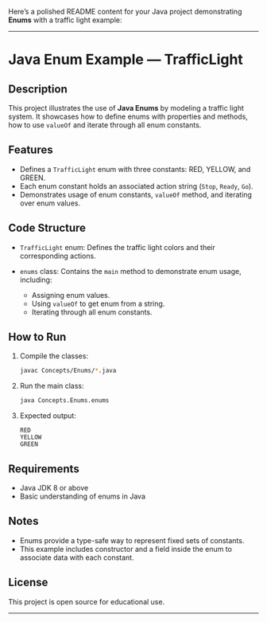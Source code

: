 Here’s a polished README content for your Java project demonstrating **Enums** with a traffic light example:

---

# Java Enum Example — TrafficLight

## Description

This project illustrates the use of **Java Enums** by modeling a traffic light system. It showcases how to define enums with properties and methods, how to use `valueOf` and iterate through all enum constants.

## Features

* Defines a `TrafficLight` enum with three constants: RED, YELLOW, and GREEN.
* Each enum constant holds an associated action string (`Stop`, `Ready`, `Go`).
* Demonstrates usage of enum constants, `valueOf` method, and iterating over enum values.

## Code Structure

* `TrafficLight` enum: Defines the traffic light colors and their corresponding actions.
* `enums` class: Contains the `main` method to demonstrate enum usage, including:

  * Assigning enum values.
  * Using `valueOf` to get enum from a string.
  * Iterating through all enum constants.

## How to Run

1. Compile the classes:

   ```bash
   javac Concepts/Enums/*.java
   ```

2. Run the main class:

   ```bash
   java Concepts.Enums.enums
   ```

3. Expected output:

   ```
   RED
   YELLOW
   GREEN
   ```

## Requirements

* Java JDK 8 or above
* Basic understanding of enums in Java

## Notes

* Enums provide a type-safe way to represent fixed sets of constants.
* This example includes constructor and a field inside the enum to associate data with each constant.

## License

This project is open source for educational use.

---
